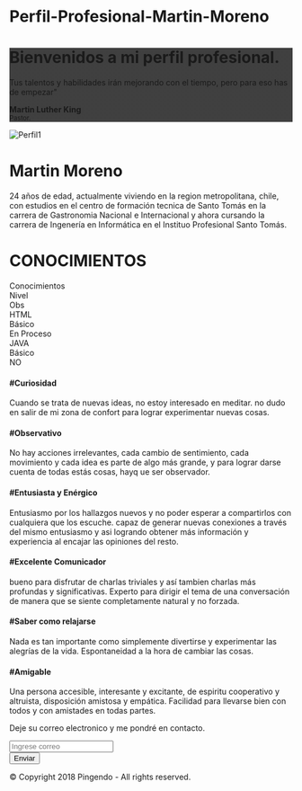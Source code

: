 # Perfil-Profesional-Martin-Moreno
<!DOCTYPE html>
<html lang="es-ES">

<head>
  <meta charset="utf-8">
  <meta name="viewport" content="width=device-width, initial-scale=1">
  <link rel="stylesheet" href="https://cdnjs.cloudflare.com/ajax/libs/font-awesome/4.7.0/css/font-awesome.min.css" type="text/css">
  <link rel="stylesheet" href="theme.css" type="text/css">
  <title>
  Mi Perfil Profesional
  </title>
</head>


<body>
  <div class="py-5 text-white" style="background-image: linear-gradient(to bottom, rgba(0, 0, 0, .75), rgba(0, 0, 0, .75)), url(https://static.pingendo.com/cover-bubble-dark.svg);  background-position: center center, center center;  background-size: cover, cover;  background-repeat: repeat, repeat;">
    <div class="container">
      <div class="row">
        <div class="col-md-12">
          <h1 class="display-4">Bienvenidos a mi perfil profesional.</h1>
        </div>
      </div>
      <div class="row">
        <div class="p-3 col-md-8 col-lg-6 ml-auto text-right text-white">
          <p class="lead">Tus talentos y habilidades irán mejorando con el tiempo, pero para eso has de empezar"</p>
          <p><b>Martin Luther King</b><br><small>Pastor.</small></p>
        </div>
      </div>
    </div>
  </div>
  <div class="py-5">
    <div class="container">
      <div class="row">
        <div class="col-lg-6 order-2 order-lg-1 p-0" style=""><img class="img-fluid d-block rounded-circle" src="https://scontent.fscl14-1.fna.fbcdn.net/v/t1.6435-9/97472364_10224244284161511_5325303119649701888_n.jpg?_nc_cat=101&amp;ccb=1-3&amp;_nc_sid=174925&amp;_nc_ohc=xi1DeOIOcWkAX_7iZg6&amp;_nc_ht=scontent.fscl14-1.fna&amp;oh=e0823e8d0f7469cb7d5441d5b45558ad&amp;oe=60C97340" alt="Perfil1" ></div>
        <div class="px-5 col-lg-6 d-flex flex-column align-items-start justify-content-center order-1 order-lg-2" style="">
          <h1>Martin Moreno</h1>
          <p class="mb-3">24 años de edad, actualmente viviendo en la region metropolitana, chile, con estudios en el centro de formación tecnica de Santo Tomás en la carrera de Gastronomia Nacional e Internacional y ahora cursando la carrera de Ingenería en Informática en el Instituo Profesional Santo Tomás. </p>
        </div>
      </div>
    </div>
  </div>
  <div class="py-5" style="">
    <div class="container">
      <div class="row">
        <div class="col-md-12">
          <h1 class="text-center">CONOCIMIENTOS</h1>
        </div>
      </div>
    </div>
  </div>
  <div class="text-center text-uppercase p-3 py-2 pl-5 bg-dark" style="">
    <div class="container text-center">
      <div class="row text-center">
        <div class="text-center text-uppercase border-dark m-2 border col-md-3 bg-info" style="">Conocimientos</div>
        <div class="m-2 text-center text-uppercase border border-dark col-md-3 bg-info">Nivel</div>
        <div class="m-2 text-center text-uppercase border border-dark col-md-3 bg-info">Obs</div>
        <div class="m-2 text-center text-uppercase border border-dark col-md-3 bg-info" style="">HTML</div>
        <div class="text-center text-uppercase border-dark border m-2 col-md-3 bg-info">Básico</div>
        <div class="text-center text-uppercase m-2 border-dark border col-md-3 bg-info" style="">En Proceso</div>
        <div class="col-md-3 text-center text-uppercase m-2 border-dark border bg-info" style="">JAVA</div>
        <div class="col-md-3 text-center text-uppercase border-dark border m-2 bg-info" style="">Básico</div>
        <div class="col-md-3 text-center text-uppercase m-2 border border-dark bg-info">NO</div>
      </div>
    </div>
  </div>
  <div class="py-3 text-center" style="">
    <div class="container">
      <div class="row">
        <div class="col-lg-4 col-md-6 p-4">
          <h4> <b>#Curiosidad</b> </h4>
          <p>Cuando se trata de nuevas ideas, no estoy interesado en meditar. no dudo en salir de mi zona de confort para lograr experimentar nuevas cosas. </p>
        </div>
        <div class="col-lg-4 col-md-6 p-4">
          <h4> <b>#Observativo</b> </h4>
          <p>No hay acciones irrelevantes, cada cambio de sentimiento, cada movimiento y cada idea es parte de algo más grande, y para lograr darse cuenta de todas estás cosas, hayq ue ser observador.</p>
        </div>
        <div class="col-lg-4 col-md-6 p-4">
          <h4> <b>#Entusiasta y Enérgico</b> </h4>
          <p>Entusiasmo por los hallazgos nuevos y no poder esperar a compartirlos con cualquiera que los escuche. capaz de generar nuevas conexiones a través del mismo entusiasmo y asi logrando obtener más información y experiencia al encajar las opiniones del resto.</p>
        </div>
        <div class="col-lg-4 col-md-6 p-4">
          <h4> <b>#Excelente Comunicador</b> </h4>
          <p>bueno para disfrutar de charlas triviales y así tambien charlas más profundas y significativas. Experto para dirigir el tema de una conversación de manera que se siente completamente natural y no forzada.</p>
        </div>
        <div class="col-lg-4 col-md-6 p-4">
          <h4> <b>#Saber como relajarse</b> </h4>
          <p>Nada es tan importante como simplemente divertirse y experimentar las alegrías de la vida. Espontaneidad a la hora de cambiar las cosas.</p>
        </div>
        <div class="col-lg-4 col-md-6 p-4">
          <h4> <b>#Amigable</b> </h4>
          <p>Una persona accesible, interesante y excitante, de espiritu cooperativo y altruista, disposición amistosa y empática. Facilidad para llevarse bien con todos y con amistades en todas partes.</p>
        </div>
      </div>
    </div>
  </div>
  <div class="py-5 border border-dark bg-info">
    <div class="container">
      <div class="row">
        <div class="col-md-12">
          <p class="lead">Deje su correo electronico y me pondré en contacto.</p>
          <form class="form-inline">
            <div class="form-group"> <input type="email" class="form-control" placeholder="Ingrese correo"> </div> <button type="submit" class="btn btn-primary ml-3">Enviar</button>
          </form>
        </div>
      </div>
      <div class="row">
        <div class="col-md-12 mt-3 text-center">
          <p>© Copyright 2018 Pingendo - All rights reserved.</p>
        </div>
      </div>
    </div>
  </div>
  <script src="https://code.jquery.com/jquery-3.3.1.slim.min.js" integrity="sha384-q8i/X+965DzO0rT7abK41JStQIAqVgRVzpbzo5smXKp4YfRvH+8abtTE1Pi6jizo" crossorigin="anonymous" style=""></script>
  <script src="https://cdnjs.cloudflare.com/ajax/libs/popper.js/1.14.3/umd/popper.min.js" integrity="sha384-ZMP7rVo3mIykV+2+9J3UJ46jBk0WLaUAdn689aCwoqbBJiSnjAK/l8WvCWPIPm49" crossorigin="anonymous"></script>
  <script src="https://stackpath.bootstrapcdn.com/bootstrap/4.3.1/js/bootstrap.min.js" integrity="sha384-JjSmVgyd0p3pXB1rRibZUAYoIIy6OrQ6VrjIEaFf/nJGzIxFDsf4x0xIM+B07jRM" crossorigin="anonymous"></script>
</body>

</html>
